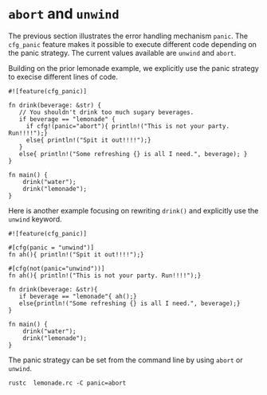 # `abort` and `unwind`

The previous section illustrates the error handling mechanism `panic`.  The `cfg_panic` feature makes it possible to execute different code depending on the panic strategy. The current values available are `unwind` and `abort`. 


Building on the prior lemonade example, we explicitly use the panic strategy to execise different lines of code.  

```rust,editable,ignore,mdbook-runnable
#![feature(cfg_panic)]

fn drink(beverage: &str) {
   // You shouldn't drink too much sugary beverages.
   if beverage == "lemonade" {
     if cfg!(panic="abort"){ println!("This is not your party. Run!!!!");}
     else{ println!("Spit it out!!!!");}
   }
   else{ println!("Some refreshing {} is all I need.", beverage); }
}

fn main() {
    drink("water");
    drink("lemonade");
}
```

Here is another example focusing on rewriting `drink()` and explicitly use the `unwind` keyword.

```rust,editable,ignore
#![feature(cfg_panic)]

#[cfg(panic = "unwind")]
fn ah(){ println!("Spit it out!!!!");}

#[cfg(not(panic="unwind"))]
fn ah(){ println!("This is not your party. Run!!!!");}

fn drink(beverage: &str){
   if beverage == "lemonade"{ ah();}
   else{println!("Some refreshing {} is all I need.", beverage);}
}

fn main() {
    drink("water");
    drink("lemonade");
}
```

The panic strategy can be set from the command line by using `abort` or `unwind`.

```rust,editable,ignore
rustc  lemonade.rc -C panic=abort
```

